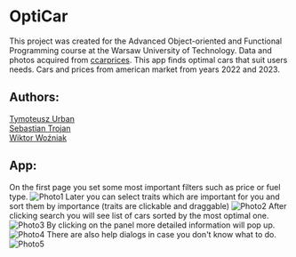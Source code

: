# OptiCar

This project was created for the Advanced Object-oriented and Functional Programming course at the Warsaw University of Technology. 
Data and photos acquired from [ccarprices](www.ccarprices.com). This app finds optimal cars that suit users needs. 
Cars and prices from american market from years 2022 and 2023.

## Authors:
[Tymoteusz Urban](https://github.com/tymsoncyferki)<br>
[Sebastian Trojan](https://github.com/SebastianTrojan)<br>
[Wiktor Woźniak](https://github.com/wozniakw2002)<br>

## App:
On the first page you set some most important filters such as price or fuel type.
![Photo1](https://github.com/tymsoncyferki/ZPOiF-OptiCar/blob/master/README_files/photo1.png)
Later you can select traits which are important for you and sort them by importance (traits are clickable and draggable)
![Photo2](https://github.com/tymsoncyferki/ZPOiF-OptiCar/blob/master/README_files/photo2.png)
After clicking search you will see list of cars sorted by the most optimal one.
![Photo3](https://github.com/tymsoncyferki/ZPOiF-OptiCar/blob/master/README_files/photo3.png)
By clicking on the panel more detailed information will pop up. 
![Photo4](https://github.com/tymsoncyferki/ZPOiF-OptiCar/blob/master/README_files/photo4.png)
There are also help dialogs in case you don't know what to do.
![Photo5](https://github.com/tymsoncyferki/ZPOiF-OptiCar/blob/master/README_files/photo5.png)
